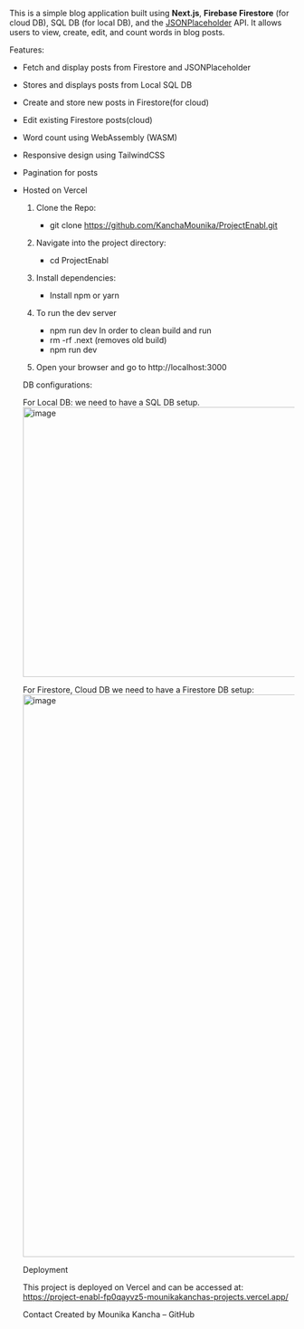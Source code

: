 This is a simple blog application built using **Next.js**, **Firebase Firestore** (for cloud DB), SQL DB (for local DB), and the [JSONPlaceholder](https://jsonplaceholder.typicode.com/posts) API. 
It allows users to view, create, edit, and count words in blog posts. 



Features:
- Fetch and display posts from Firestore and JSONPlaceholder
- Stores and displays posts from Local SQL DB
- Create and store new posts in Firestore(for cloud)
- Edit existing Firestore posts(cloud)
- Word count using WebAssembly (WASM)
- Responsive design using TailwindCSS
- Pagination for posts
- Hosted on Vercel

  1. Clone the Repo:
     - git clone https://github.com/KanchaMounika/ProjectEnabl.git

  2. Navigate into the project directory:
     - cd ProjectEnabl

  3. Install dependencies:
     - Install npm or yarn

  4. To run the dev server 
     - npm run dev
    In order to clean build and run
     - rm -rf .next (removes old build)
     - npm run dev

  5. Open your browser and go to http://localhost:3000 


  DB configurations:

   For Local DB:
    we need to have a SQL DB setup.
  <img width="756" height="477" alt="image" src="https://github.com/user-attachments/assets/99788f02-c0a1-4e7d-8775-ddd57acfc3c7" />

   For Firestore, Cloud DB we need to have a Firestore DB setup:
  <img width="1822" height="994" alt="image" src="https://github.com/user-attachments/assets/24bcd59c-9cef-4ee9-a9cb-45b389b941a4" />

  Deployment

  This project is deployed on Vercel and can be accessed at:
  https://project-enabl-fp0qayvz5-mounikakanchas-projects.vercel.app/

  Contact
  Created by Mounika Kancha – GitHub

  
